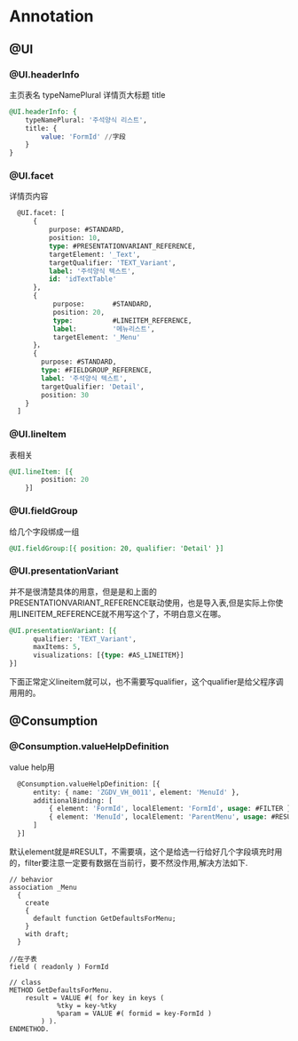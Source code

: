 # Annotation

## @UI

### @UI.headerInfo

主页表名 typeNamePlural
详情页大标题 title

```sql
@UI.headerInfo: { 
    typeNamePlural: '주석양식 리스트',
    title: { 
        value: 'FormId' //字段
    }
}
```

### @UI.facet

详情页内容

```sql
  @UI.facet: [
      {
          purpose: #STANDARD,
          position: 10,
          type: #PRESENTATIONVARIANT_REFERENCE,
          targetElement: '_Text',
          targetQualifier: 'TEXT_Variant',
          label: '주석양식 텍스트',
          id: 'idTextTable'
      },
      {
           purpose:       #STANDARD,
           position: 20,
           type:          #LINEITEM_REFERENCE,
           label:         '메뉴리스트',
           targetElement: '_Menu'
      }，
      { 
        purpose: #STANDARD,
        type: #FIELDGROUP_REFERENCE,
        label: '주석양식 텍스트',
        targetQualifier: 'Detail',
        position: 30 
    }
  ]
```

### @UI.lineItem

表相关

```sql
@UI.lineItem: [{  
        position: 20
    }]
```

### @UI.fieldGroup

给几个字段绑成一组

```sql
@UI.fieldGroup:[{ position: 20, qualifier: 'Detail' }]
```

### @UI.presentationVariant

并不是很清楚具体的用意，但是是和上面的PRESENTATIONVARIANT_REFERENCE联动使用，也是导入表,但是实际上你使用LINEITEM_REFERENCE就不用写这个了，不明白意义在哪。

```sql
@UI.presentationVariant: [{  
      qualifier: 'TEXT_Variant',
      maxItems: 5,
      visualizations: [{type: #AS_LINEITEM}]
}]
```

下面正常定义lineitem就可以，也不需要写qualifier，这个qualifier是给父程序调用用的。

## @Consumption

### @Consumption.valueHelpDefinition

value help用

```sql
  @Consumption.valueHelpDefinition: [{
      entity: { name: 'ZGDV_VH_0011', element: 'MenuId' },
      additionalBinding: [
          { element: 'FormId', localElement: 'FormId', usage: #FILTER },
          { element: 'MenuId', localElement: 'ParentMenu', usage: #RESULT }
      ]
  }]
```

默认element就是#RESULT，不需要填，这个是给选一行给好几个字段填充时用的，filter要注意一定要有数据在当前行，要不然没作用,解决方法如下.

```abap
// behavior
association _Menu
  {
    create
    {
      default function GetDefaultsForMenu;
    }
    with draft;
  }

//在子表
field ( readonly ) FormId

// class
METHOD GetDefaultsForMenu.
    result = VALUE #( for key in keys (
            %tky = key-%tky
            %param = VALUE #( formid = key-FormId )
        ) ).
ENDMETHOD.
```
